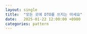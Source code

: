 ```yaml
---
layout: single
title:  "모든 곳에 DTO를 쓰지는 마세요"
date:   2025-01-22 12:00:00 +0900
categories: pattern
---
```

